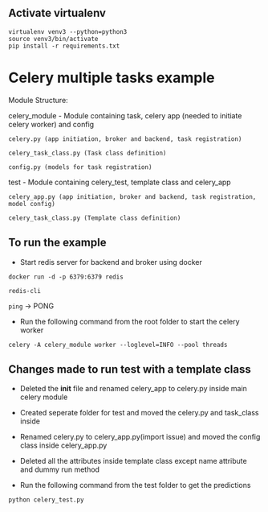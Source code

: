 ## Activate virtualenv

```virtualenv venv3 --python=python3```\
```source venv3/bin/activate```\
```pip install -r requirements.txt```

# Celery multiple tasks example

Module Structure:

celery_module - Module containing task, celery app (needed to initiate celery worker) and config

    celery.py (app initiation, broker and backend, task registration)

    celery_task_class.py (Task class definition)
    
    config.py (models for task registration)

test - Module containing celery_test, template class and celery_app

    celery_app.py (app initiation, broker and backend, task registration, model config)

    celery_task_class.py (Template class definition) 

## To run the example

* Start redis server for backend and broker using docker

```docker run -d -p 6379:6379 redis```

```redis-cli```

```ping``` -> PONG

* Run the following command from the root folder to start the celery worker

```celery -A celery_module worker --loglevel=INFO --pool threads```


## Changes made to run test with a template class

* Deleted the __init__ file and renamed celery_app to celery.py inside main celery module

* Created seperate folder for test and moved the celery.py and task_class inside

* Renamed celery.py to celery_app.py(import issue) and moved the config class inside celery_app.py

* Deleted all the attributes inside template class except name attribute and dummy run method

* Run the following command from the test folder to get the predictions

```python celery_test.py```
